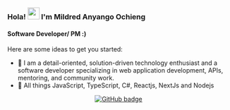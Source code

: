 ### Hola! <img src="https://user-images.githubusercontent.com/5679180/79618120-0daffb80-80be-11ea-819e-d2b0fa904d07.gif" width="27px"> I'm Mildred Anyango Ochieng

#### Software Developer/ PM :)

Here are some ideas to get you started:

- 🔭 I am a detail-oriented, solution-driven technology enthusiast and a software developer specializing in web application development, APIs, mentoring, and community work.
- 🌱 All things JavaScript, TypeScript, C#, Reactjs, NextJs and Nodejs


<p align="center">
  <a href="https://github.com/AdahMilly?tab=followers">
    <img src="https://img.shields.io/github/followers/AdahMilly?label=Followers&logo=GitHub&style=for-the-badge" alt="GitHub badge" />
  </a>
</p>
